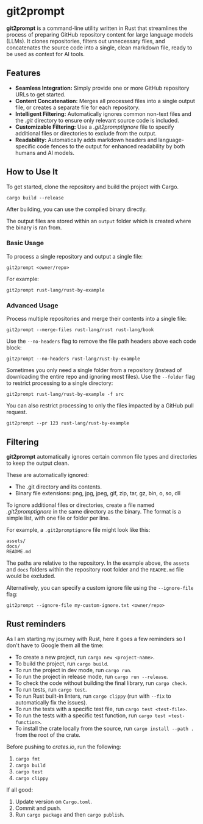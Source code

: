 # **git2prompt**

**git2prompt** is a command-line utility written in Rust that streamlines the process of preparing GitHub repository content for large language models (LLMs). It clones repositories, filters out unnecessary files, and concatenates the source code into a single, clean markdown file, ready to be used as context for AI tools.

## **Features**

- **Seamless Integration:** Simply provide one or more GitHub repository URLs to get started.  
- **Content Concatenation:** Merges all processed files into a single output file, or creates a separate file for each repository.  
- **Intelligent Filtering:** Automatically ignores common non-text files and the *.git* directory to ensure only relevant source code is included.  
- **Customizable Filtering:** Use a *.git2promptignore* file to specify additional files or directories to exclude from the output.  
- **Readability:** Automatically adds markdown headers and language-specific code fences to the output for enhanced readability by both humans and AI models.

## **How to Use It**

To get started, clone the repository and build the project with Cargo.

`cargo build --release`

After building, you can use the compiled binary directly.

The output files are stored within an `output` folder which is created where the binary is ran from.

### **Basic Usage**

To process a single repository and output a single file:

`git2prompt <owner/repo>`

For example:

`git2prompt rust-lang/rust-by-example`

### **Advanced Usage**

Process multiple repositories and merge their contents into a single file:

`git2prompt --merge-files rust-lang/rust rust-lang/book`

Use the `--no-headers` flag to remove the file path headers above each code block:

`git2prompt --no-headers rust-lang/rust-by-example`

Sometimes you only need a single folder from a repository (instead of downloading the entire repo and ignoring most files). Use the `--folder` flag to restrict processing to a single directory:

`git2prompt rust-lang/rust-by-example -f src`

You can also restrict processing to only the files impacted by a GitHub pull request.  

`git2prompt --pr 123 rust-lang/rust-by-example`

## **Filtering**

**git2prompt** automatically ignores certain common file types and directories to keep the output clean.

These are automatically ignored:

- The .git directory and its contents.  
- Binary file extensions: png, jpg, jpeg, gif, zip, tar, gz, bin, o, so, dll

To ignore additional files or directories, create a file named *.git2promptignore* in the same directory as the binary. The format is a simple list, with one file or folder per line.

For example, a `.git2promptignore` file might look like this:

```
assets/
docs/  
README.md
```

The paths are relative to the repository. In the example above, the `assets` and `docs` folders within the repository root folder and the `README.md` file would be excluded.

Alternatively, you can specify a custom ignore file using the `--ignore-file` flag:

`git2prompt --ignore-file my-custom-ignore.txt <owner/repo>`

## Rust reminders

As I am starting my journey with Rust, here it goes a few reminders so I don't have to Google them all the time:

- To create a new project, run `cargo new <project-name>`.
- To build the project, run `cargo build`.
- To run the project in dev mode, run `cargo run`.
- To run the project in release mode, run `cargo run --release`.
- To check the code without building the final library, run `cargo check`.
- To run tests, run `cargo test`.
- To run Rust built-in linters, run `cargo clippy` (run with `--fix` to automatically fix the issues).
- To run the tests with a specific test file, run `cargo test <test-file>`.
- To run the tests with a specific test function, run `cargo test <test-function>`.
- To install the crate locally from the source, run `cargo install --path .` from the root of the crate.

Before pushing to *crates.io*, run the following:

1. `cargo fmt`
2. `cargo build`
3. `cargo test`
4. `cargo clippy`

If all good:

1. Update version on `Cargo.toml`.
2. Commit and push.
3. Run `cargo package` and then `cargo publish`.
